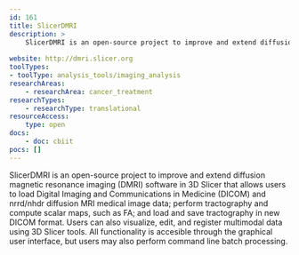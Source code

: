 ```yaml
---
id: 161
title: SlicerDMRI
description: >
    SlicerDMRI is an open-source project to improve and extend diffusion magnetic resonance imaging (DMRI) software in 3D Slicer.
    
website: http://dmri.slicer.org
toolTypes:
- toolType: analysis_tools/imaging_analysis
researchAreas:
    - researchArea: cancer_treatment
researchTypes:
    - researchType: translational
resourceAccess:
    type: open
docs:
    - doc: cbiit
pocs: []        
---
```

SlicerDMRI is an open-source project to improve and extend diffusion magnetic resonance imaging (DMRI) software in 3D Slicer that allows users to load Digital Imaging and Communications in Medicine (DICOM) and nrrd/nhdr diffusion MRI medical image data; perform tractography and compute scalar maps, such as FA; and load and save tractography in new DICOM format. Users can also visualize, edit, and register multimodal data using 3D Slicer tools. All functionality is accesible through the graphical user interface, but users may also perform command line batch processing.
